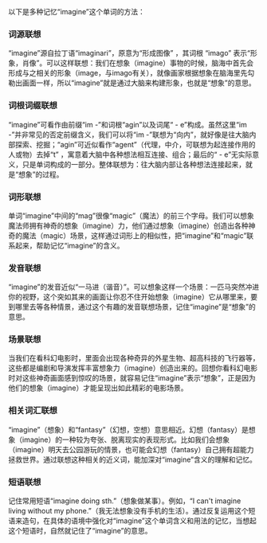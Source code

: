 以下是多种记忆“imagine”这个单词的方法：

### 词源联想
“imagine”源自拉丁语“imaginari”，原意为“形成图像” ，其词根 “imago” 表示“形象，肖像”。可以这样联想：我们在想象（imagine）事物的时候，脑海中首先会形成与之相关的形象（image，与imago有关），就像画家根据想象在脑海里先勾勒出画面一样，所以“imagine”就是通过大脑来构建形象，也就是“想象”的意思。

### 词根词缀联想
“imagine”可看作由前缀“im -”和词根“agin”以及词尾“ - e”构成。虽然这里“im -”并非常见的否定前缀含义，我们可以将“im -”联想为“向内”，就好像是往大脑内部探索、挖掘；“agin”可近似看作“agent”（代理，中介，可联想为起连接作用的人或物）去掉“t” ，寓意着大脑中各种想法相互连接、组合；最后的“ - e”无实际意义，只是单词构成的一部分。整体联想为：往大脑内部让各种想法连接起来，就是“想象”的过程。

### 词形联想
单词“imagine”中间的“mag”很像“magic”（魔法）的前三个字母。我们可以想象魔法师拥有神奇的想象（imagine）力，他们通过想象（imagine）创造出各种神奇的魔法（magic）场景，这样通过词形上的相似性，把“imagine”和“magic”联系起来，帮助记忆“imagine”的含义。

### 发音联想
“imagine”的发音近似“一马进（谐音）”。可以想象这样一个场景：一匹马突然冲进你的视野，这个突如其来的画面让你忍不住开始想象（imagine）它从哪里来，要到哪里去等各种情景，通过这个有趣的发音联想场景，记住“imagine”是“想象”的意思。

### 场景联想
当我们在看科幻电影时，里面会出现各种奇异的外星生物、超高科技的飞行器等，这些都是编剧和导演发挥丰富想象力（imagine）创造出来的。回想你看科幻电影时对这些神奇画面感到惊叹的场景，就容易记住“imagine”表示“想象”，正是因为他们的想象（imagine）才能呈现出如此精彩的电影场景。

### 相关词汇联想
“imagine”（想象）和“fantasy”（幻想，空想）意思相近。幻想（fantasy）是想象（imagine）的一种较为夸张、脱离现实的表现形式。比如我们会想象（imagine）明天去公园游玩的情景，也可能会幻想（fantasy）自己拥有超能力拯救世界。通过联想这种相关的近义词，能加深对“imagine”含义的理解和记忆。

### 短语联想
记住常用短语“imagine doing sth.”（想象做某事）。例如，“I can't imagine living without my phone.”（我无法想象没有手机的生活）。通过反复运用这个短语来造句，在具体的语境中强化对“imagine”这个单词含义和用法的记忆，当想起这个短语时，自然就记住了“imagine”的意思。 